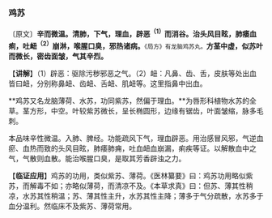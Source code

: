 ### 鸡苏

〔原文〕**辛而微温。清肺，下气，理血，辟恶<sup>（1）</sup>而消谷。治头风目眩，肺痿血痢，吐衄<sup>（2）</sup>崩淋，喉腥口臭，邪热诸病。**<small>《局方》有龙脑鸡苏丸。</small>**方茎中虚，似苏叶而微长，密齿面皱，气其辛烈。**

【**讲解**】（1）辟恶：驱除污秽邪恶之气。（2）衄：凡鼻、齿、舌，皮肤等处出血皆曰衄，分别称鼻衄、齿衄、舌衄、肌衄等。这里指鼻中出血。

**鸡苏又名龙脑薄荷、水苏，功同紫苏，然偏于理血。**为唇形科植物水苏的全草。茎方形，中空。叶较紫苏微长，呈长椭圆形，边缘有锯齿，叶面皱缩，脉多毛刺。

本品味辛性微温。入肺、脾经。功能疏风下气，理血辟恶。用治感冒风邪，气逆血瘀、血热而致的头风目眩，肺痿肺痈，吐血衄血崩漏，痢疾等证。以解散血中之气，气散则血散。能治喉腥口臭，是取其芳香辟浊之力。

【**临证应用**】鸡苏的功用，类似紫苏、薄荷。《医林纂要》曰：鸡苏功用略似紫苏，而解毒不如；亦略似薄荷，而清凉不及。《本草求真》曰：但苏、薄其性稍凉，水苏其性稍温；苏、薄其性主升，水苏其性主降；薄多于气分疏散，水苏多于血分温利。然临床不及紫苏、薄荷常用。
